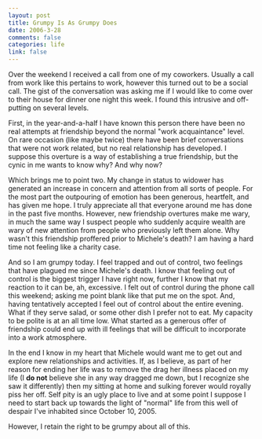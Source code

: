 ```yaml
--- 
layout: post
title: Grumpy Is As Grumpy Does
date: 2006-3-28
comments: false
categories: life
link: false
---
```

Over the weekend I received a call from one of my coworkers. Usually a call from work like this pertains to work, however this turned out to be a social call. The gist of the conversation was asking me if I would like to come over to their house for dinner one night this week. I found this intrusive and off-putting on several levels.

First, in the year-and-a-half I have known this person there have been no real attempts at friendship beyond the normal "work acquaintance" level. On rare occasion (like maybe twice) there have been brief conversations that were not work related, but no real relationship has developed. I suppose this overture is a way of establishing a true friendship, but the cynic in me wants to know why? And why now?

Which brings me to point two. My change in status to widower has generated an increase in concern and attention from all sorts of people. For the most part the outpouring of emotion has been generous, heartfelt, and has given me hope. I truly appreciate all that everyone around me has done in the past five months. However, new friendship overtures make me wary, in much the same way I suspect people who suddenly acquire wealth are wary of new attention from people who previously left them alone. Why wasn't this friendship proffered prior to Michele's death? I am having a hard time not feeling like a charity case.

And so I am grumpy today. I feel trapped and out of control, two feelings that have plagued me since Michele's death. I know that feeling out of control is the biggest trigger I have right now, further I know that my reaction to it can be, ah, excessive. I felt out of control during the phone call this weekend; asking me point blank like that put me on the spot. And, having tentatively accepted I feel out of control about the entire evening. What if they serve salad, or some other dish I prefer not to eat. My capacity to be polite is at an all time low. What started as a generous offer of friendship could end up with ill feelings that will be difficult to incorporate into a work atmosphere.

In the end I know in my heart that Michele would want me to get out and explore new relationships and activities. If, as I believe, as part of her reason for ending her life was to remove the drag her illness placed on my life (I <strong>do not</strong> believe she in any way dragged me down, but I recognize she saw it differently) then my sitting at home and sulking forever would royally piss her off. Self pity is an ugly place to live and at some point I suppose I need to start back up towards the light of "normal" life from this well of despair I've inhabited since October 10, 2005.

However, I retain the right to be grumpy about all of this.
